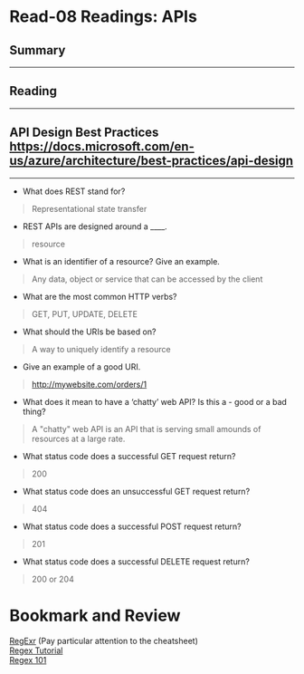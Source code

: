 # Read-08 Readings: APIs

## Summary
<hr>

## Reading
<hr>

## API Design Best Practices https://docs.microsoft.com/en-us/azure/architecture/best-practices/api-design
<hr>

- What does REST stand for?
> Representational state transfer
- REST APIs are designed around a ____.
> resource
- What is an identifier of a resource? Give an example.
> Any data, object or service that can be accessed by the client
- What are the most common HTTP verbs?
> GET, PUT, UPDATE, DELETE
- What should the URIs be based on?
> A way to uniquely identify a resource
- Give an example of a good URI.
> http://mywebsite.com/orders/1
- What does it mean to have a ‘chatty’ web API? Is this a - good or a bad thing?
> A "chatty" web API is an API that is serving small amounds of resources at a large rate.
- What status code does a successful GET request return?
> 200
- What status code does an unsuccessful GET request return?
> 404
- What status code does a successful POST request return?
> 201
- What status code does a successful DELETE request return?
> 200 or 204

# Bookmark and Review
[RegExr](https://regexr.com/) (Pay particular attention to the cheatsheet)  
[Regex Tutorial](https://medium.com/factory-mind/regex-tutorial-a-simple-cheatsheet-by-examples-649dc1c3f285)  
[Regex 101](https://regex101.com/)  